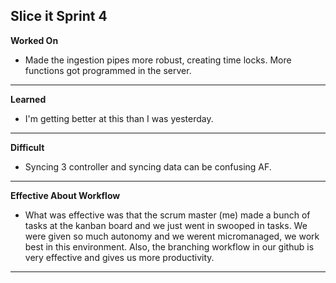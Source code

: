 **Slice it Sprint 4**
-------------------------------------------------------------------------------
**Worked On**
- Made the ingestion pipes more robust, creating time locks. More functions 
got programmed in the server.
------------------------------------------------------------------------------
**Learned**
- I'm getting better at this than I was yesterday.
------------------------------------------------------------------------------
**Difficult**
- Syncing 3 controller and syncing data can be confusing AF.
------------------------------------------------------------------------------
**Effective About Workflow**
- What was effective was that the scrum master (me) made a bunch of tasks at the
kanban board and we just went in swooped in tasks. We were given so much
autonomy and we werent micromanaged, we work best in this environment. Also, the 
branching workflow in our github is very effective and gives us more
productivity.
-------------------------------------------------------------------------------